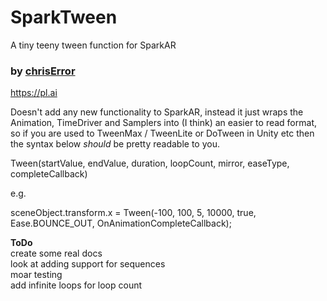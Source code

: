 # SparkTween
A tiny teeny tween function for SparkAR
### by <a href="https://www.instagram.com/chriserror/">chrisError</a>
https://pl.ai


Doesn't add any new functionality to SparkAR, instead it just wraps the Animation, TimeDriver and Samplers into (I think) an easier to read format, so if you are used to TweenMax / TweenLite or DoTween in Unity etc then the syntax below _should_ be pretty readable to you.


Tween(startValue, endValue, duration, loopCount, mirror, easeType, completeCallback) 

e.g.

sceneObject.transform.x = Tween(-100, 100, 5, 10000, true, Ease.BOUNCE_OUT, OnAnimationCompleteCallback);


<b>ToDo</b>
<br>create some real docs
<br>look at adding support for sequences
<br>moar testing
<br>add infinite loops for loop count


